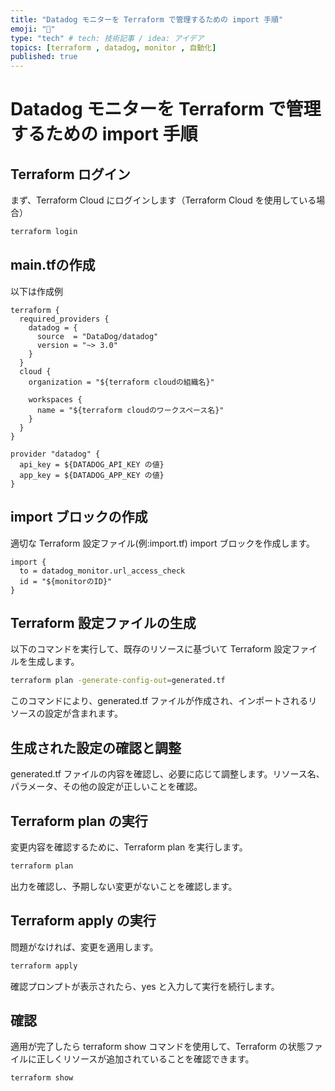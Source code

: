 ```yaml
---
title: "Datadog モニターを Terraform で管理するための import 手順"
emoji: "🐾"
type: "tech" # tech: 技術記事 / idea: アイデア
topics: [terraform , datadog, monitor , 自動化]
published: true
---
```


# Datadog モニターを Terraform で管理するための import 手順

## Terraform ログイン

まず、Terraform Cloud にログインします（Terraform Cloud を使用している場合）

```bash
terraform login
```

## main.tfの作成

以下は作成例

```
terraform {
  required_providers {
    datadog = {
      source  = "DataDog/datadog"
      version = "~> 3.0"
    }
  }
  cloud {
    organization = "${terraform cloudの組織名}"

    workspaces {
      name = "${terraform cloudのワークスペース名}"
    }
  }
}

provider "datadog" {
  api_key = ${DATADOG_API_KEY の値}
  app_key = ${DATADOG_APP_KEY の値}
}

```

## import ブロックの作成
適切な Terraform 設定ファイル(例:import.tf) import ブロックを作成します。

```hcl
import {
  to = datadog_monitor.url_access_check
  id = "${monitorのID}"
}
```

## Terraform 設定ファイルの生成
以下のコマンドを実行して、既存のリソースに基づいて Terraform 設定ファイルを生成します。

```bash
terraform plan -generate-config-out=generated.tf
```

このコマンドにより、generated.tf ファイルが作成され、インポートされるリソースの設定が含まれます。

## 生成された設定の確認と調整
generated.tf ファイルの内容を確認し、必要に応じて調整します。リソース名、パラメータ、その他の設定が正しいことを確認。

## Terraform plan の実行
変更内容を確認するために、Terraform plan を実行します。

```bash
terraform plan
```

出力を確認し、予期しない変更がないことを確認します。

## Terraform apply の実行
問題がなければ、変更を適用します。

```bash
terraform apply
```

確認プロンプトが表示されたら、yes と入力して実行を続行します。

## 確認
適用が完了したら terraform show コマンドを使用して、Terraform の状態ファイルに正しくリソースが追加されていることを確認できます。

```
terraform show
```
